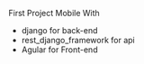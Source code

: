 First Project Mobile With
- django for back-end
- rest_django_framework for api
- Agular for Front-end